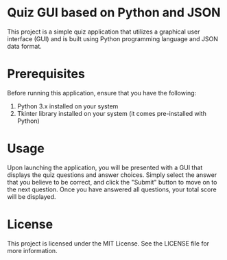 # Quiz GUI based on Python and JSON
This project is a simple quiz application that utilizes a graphical user interface (GUI) and is built using Python programming language and JSON data format.

# Prerequisites
Before running this application, ensure that you have the following:
1. Python 3.x installed on your system
2. Tkinter library installed on your system (it comes pre-installed with Python)

# Usage
Upon launching the application, you will be presented with a GUI that displays the quiz questions and answer choices. Simply select the answer that you
believe to be correct, and click the "Submit" button to move on to the next question. Once you have answered all questions, your total score will be
displayed.

# License
This project is licensed under the MIT License. See the LICENSE file for more information.
